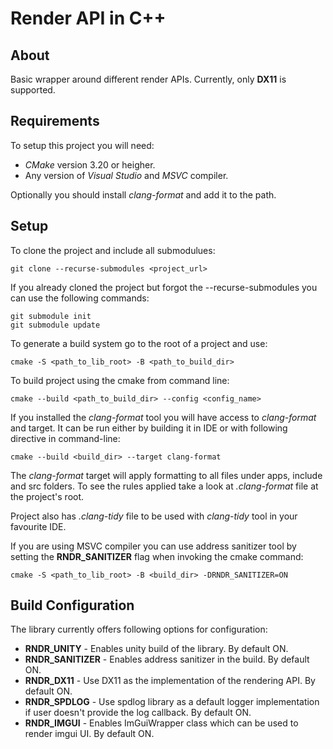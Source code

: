 # Render API in C++ #

## About ##

Basic wrapper around different render APIs. Currently, only __DX11__ is supported.

## Requirements ##

To setup this project you will need:

* _CMake_ version 3.20 or heigher.
* Any version of _Visual Studio_ and _MSVC_ compiler.

Optionally you should install _clang-format_ and add it to the path.

## Setup ##

To clone the project and include all submodulues:

	git clone --recurse-submodules <project_url>

If you already cloned the project but forgot the --recurse-submodules you can use the following commands:

	git submodule init
	git submodule update

To generate a build system go to the root of a project and use:

	cmake -S <path_to_lib_root> -B <path_to_build_dir>

To build project using the cmake from command line:

	cmake --build <path_to_build_dir> --config <config_name>

If you installed the _clang-format_ tool you will have access to _clang-format_ and target. It can be run either by building it in IDE or with following directive in command-line:

	cmake --build <build_dir> --target clang-format

The _clang-format_ target will apply formatting to all files under apps, include and src folders. To see the rules applied take a look at _.clang-format_ file at the project's root.

Project also has _.clang-tidy_ file to be used with _clang-tidy_ tool in your favourite IDE. 

If you are using MSVC compiler you can use address sanitizer tool by setting the __RNDR_SANITIZER__ flag when invoking the cmake command:

	cmake -S <path_to_lib_root> -B <build_dir> -DRNDR_SANITIZER=ON

## Build Configuration ##

The library currently offers following options for configuration:

 * __RNDR_UNITY__ - Enables unity build of the library. By default ON.
 * __RNDR_SANITIZER__ - Enables address sanitizer in the build. By default ON.
 * __RNDR_DX11__ - Use DX11 as the implementation of the rendering API. By default ON.
 * __RNDR_SPDLOG__ - Use spdlog library as a default logger implementation if user doesn't provide the log callback. By default ON.
 * __RNDR_IMGUI__ - Enables ImGuiWrapper class which can be used to render imgui UI. By default ON.
